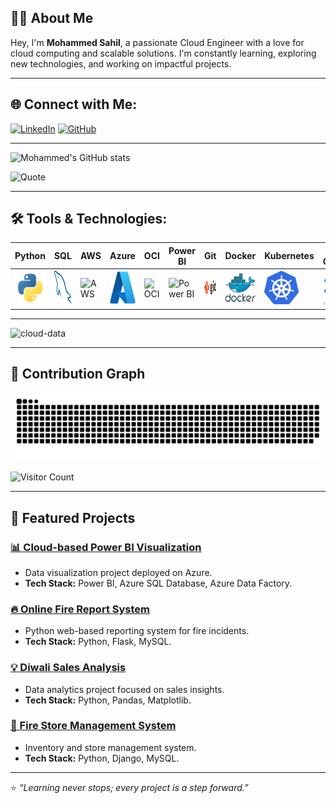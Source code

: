 ## 👨‍💻 About Me

Hey, I'm **Mohammed Sahil**, a passionate Cloud Engineer with a love for cloud computing and scalable solutions. I'm constantly learning, exploring new technologies, and working on impactful projects.

---

## 🌐 Connect with Me:

[![LinkedIn](https://img.shields.io/badge/LinkedIn-0A66C2?style=for-the-badge&logo=linkedin&logoColor=white)](https://www.linkedin.com/in/mohammedsahil82/)
[![GitHub](https://img.shields.io/badge/GitHub-171515?style=for-the-badge&logo=github)](https://github.com/mohammedsahil82)

---

![Mohammed's GitHub stats](https://github-readme-stats.vercel.app/api?username=mohammedsahil82&show_icons=true&theme=radical)

![Quote](https://quotes-github-readme.vercel.app/api?type=horizontal&theme=radical)

---

## 🛠️ Tools & Technologies:

| Python | SQL | AWS | Azure | OCI | Power BI | Git | Docker | Kubernetes | VS Code |
|--------|------|-----|-------|-----|----------|------|--------|------------|---------|
| <img src="https://github.com/devicons/devicon/blob/master/icons/python/python-original.svg" title="Python" alt="Python" width="55" height="55"/> | <img src="https://github.com/devicons/devicon/blob/master/icons/mysql/mysql-original.svg" title="SQL" alt="SQL" width="55" height="55"/> | <img src="https://github.com/user-attachments/assets/a885e80a-964f-4e75-a4a6-27a063667ec7" alt="AWS" title="AWS" width="55" height="55"/> | <img src="https://github.com/devicons/devicon/blob/master/icons/azure/azure-original.svg" title="Azure" alt="Azure" width="55" height="55"/> | <img src="https://img.icons8.com/color/48/000000/oracle-logo.png" title="OCI" alt="OCI" width="55" height="55"/> | <img src="https://img.icons8.com/color/48/000000/power-bi.png" title="Power BI" alt="Power BI" width="55" height="55"/> | <img src="https://github.com/devicons/devicon/blob/master/icons/git/git-original-wordmark.svg" title="Git" alt="Git" width="55" height="55"/> | <img src="https://github.com/devicons/devicon/blob/master/icons/docker/docker-original-wordmark.svg" title="Docker" alt="Docker" width="55" height="55"/> | <img src="https://github.com/devicons/devicon/blob/master/icons/kubernetes/kubernetes-plain.svg" title="Kubernetes" alt="Kubernetes" width="55" height="55"/> | <img src="https://github.com/devicons/devicon/blob/master/icons/vscode/vscode-original-wordmark.svg" title="VS Code" alt="VS Code" width="55" height="55"/> |

---

![cloud-data](https://github.com/user-attachments/assets/772a360f-1235-4bb9-a40e-bae6e144c1fe)

---

## 🌱 Contribution Graph

<picture>
  <source media="(prefers-color-scheme: dark)" srcset="https://raw.githubusercontent.com/platane/snk/output/github-contribution-grid-snake-dark.svg" />
  <source media="(prefers-color-scheme: light)" srcset="https://raw.githubusercontent.com/platane/snk/output/github-contribution-grid-snake.svg" />
  <img alt="github contribution grid snake animation" src="https://raw.githubusercontent.com/platane/snk/output/github-contribution-grid-snake.svg" />
</picture>

![Visitor Count](https://komarev.com/ghpvc/?username=mohammedsahil82&color=green&style=flat-square)

---

## 🚀 Featured Projects

### [📊 Cloud-based Power BI Visualization](#)
- Data visualization project deployed on Azure.
- **Tech Stack:** Power BI, Azure SQL Database, Azure Data Factory.

### [🔥 Online Fire Report System](#)
- Python web-based reporting system for fire incidents.
- **Tech Stack:** Python, Flask, MySQL.

### [💡 Diwali Sales Analysis](#)
- Data analytics project focused on sales insights.
- **Tech Stack:** Python, Pandas, Matplotlib.

### [🏪 Fire Store Management System](#)
- Inventory and store management system.
- **Tech Stack:** Python, Django, MySQL.

---

⭐ _“Learning never stops; every project is a step forward.”_
